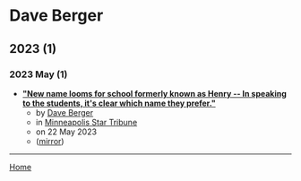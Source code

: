 # Dave Berger

## 2023 (1)

### 2023 May (1)

 - [**"New name looms for school formerly known as Henry -- In speaking to the students, it's clear which name they prefer."**](https://www.startribune.com/new-name-looms-for-school-formerly-known-as-henry/600276941/)
    - by [Dave Berger](../../authors/dave-berger/index.md)
    - in [Minneapolis Star Tribune](../../publications/k-o/minneapolis-star-tribune/index.md)
    - on 22 May 2023
    - ([mirror](https://web.archive.org/web/*/https://www.startribune.com/new-name-looms-for-school-formerly-known-as-henry/600276941/))

----

[Home](../index.md)

